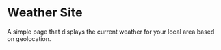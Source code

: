 # Weather Site

A simple page that displays the current weather for your local area based on geolocation.
